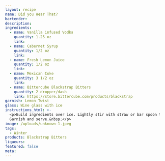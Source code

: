 ```yaml
---
layout: recipe
name: Did you Hear That?
bartender:
description:
ingredients:
  - name: Vanilla infused Vodka
    quantity: 1.25 oz
    link:
  - name: Cabernet Syrup
    quantity: 1/2 oz
    link:
  - name: Fresh Lemon Juice
    quantity: 1/2 oz
    link:
  - name: Mexican Coke
    quantity: 3 1/2 oz
    link:
  - name: Bittercube Blackstrap Bitters
    quantity: 2 dropper/dash
    link: https://store.bittercube.com/products/blackstrap
garnish: Lemon Twist
glass: Wine glass with ice
instructions_html: >-
  <p>Build ingredients over ice. Lightly stir with straw or bar spoon to mix.
  Garnish and serve.&nbsp;</p>
image: /uploads/unknown-1.jpeg
tags:
  - Winter
products: Blackstrap Bitters
liqueurs:
featured: false
meta:
---
```

